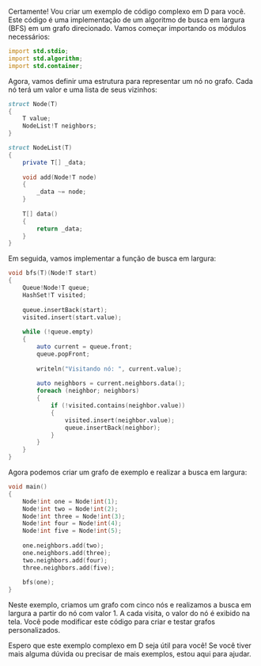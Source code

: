 Certamente! Vou criar um exemplo de código complexo em D para você. Este código é uma implementação de um algoritmo de busca em largura (BFS) em um grafo direcionado. Vamos começar importando os módulos necessários:

```d
import std.stdio;
import std.algorithm;
import std.container;
```

Agora, vamos definir uma estrutura para representar um nó no grafo. Cada nó terá um valor e uma lista de seus vizinhos:

```d
struct Node(T)
{
    T value;
    NodeList!T neighbors;
}

struct NodeList(T)
{
    private T[] _data;
    
    void add(Node!T node)
    {
        _data ~= node;
    }
    
    T[] data()
    {
        return _data;
    }
}
```

Em seguida, vamos implementar a função de busca em largura:

```d
void bfs(T)(Node!T start)
{
    Queue!Node!T queue;
    HashSet!T visited;
    
    queue.insertBack(start);
    visited.insert(start.value);
    
    while (!queue.empty)
    {
        auto current = queue.front;
        queue.popFront;
        
        writeln("Visitando nó: ", current.value);
        
        auto neighbors = current.neighbors.data();
        foreach (neighbor; neighbors)
        {
            if (!visited.contains(neighbor.value))
            {
                visited.insert(neighbor.value);
                queue.insertBack(neighbor);
            }
        }
    }
}
```

Agora podemos criar um grafo de exemplo e realizar a busca em largura:

```d
void main()
{
    Node!int one = Node!int(1);
    Node!int two = Node!int(2);
    Node!int three = Node!int(3);
    Node!int four = Node!int(4);
    Node!int five = Node!int(5);
    
    one.neighbors.add(two);
    one.neighbors.add(three);
    two.neighbors.add(four);
    three.neighbors.add(five);
    
    bfs(one);
}
```

Neste exemplo, criamos um grafo com cinco nós e realizamos a busca em largura a partir do nó com valor 1. A cada visita, o valor do nó é exibido na tela. Você pode modificar este código para criar e testar grafos personalizados.

Espero que este exemplo complexo em D seja útil para você! Se você tiver mais alguma dúvida ou precisar de mais exemplos, estou aqui para ajudar.